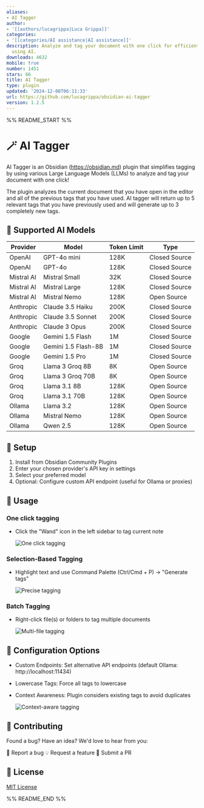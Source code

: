 ```yaml
---
aliases:
- AI Tagger
author:
- '[[authors/lucagrippa|Luca Grippa]]'
categories:
- '[[categories/AI assistance|AI assistance]]'
description: Analyze and tag your document with one click for efficient note organization
  using AI.
downloads: 4632
mobile: true
number: 1451
stars: 66
title: AI Tagger
type: plugin
updated: '2024-12-08T06:11:33'
url: https://github.com/lucagrippa/obsidian-ai-tagger
version: 1.2.5
---
```


%% README_START %%

# 🪄 AI Tagger
AI Tagger is an Obsidian (https://obsidian.md) plugin that simplifies tagging by using various Large Language Models (LLMs) to analyze and tag your document with one click! 

The plugin analyzes the current document that you have open in the editor and all of the previous tags that you have used. AI tagger will return up to 5 relevant tags that you have previously used and will generate up to 3 completely new tags.

## 🤖 Supported AI Models

| Provider | Model | Token Limit | Type |
|----------|--------|-------------|------|
| OpenAI | GPT-4o mini | 128K | Closed Source |
| OpenAI | GPT-4o | 128K | Closed Source |
| Mistral AI | Mistral Small | 32K | Closed Source |
| Mistral AI | Mistral Large | 128K | Closed Source |
| Mistral AI | Mistral Nemo | 128K | Open Source |
| Anthropic | Claude 3.5 Haiku | 200K | Closed Source |
| Anthropic | Claude 3.5 Sonnet | 200K | Closed Source |
| Anthropic | Claude 3 Opus | 200K | Closed Source |
| Google | Gemini 1.5 Flash | 1M | Closed Source |
| Google | Gemini 1.5 Flash-8B | 1M | Closed Source |
| Google | Gemini 1.5 Pro | 1M | Closed Source |
| Groq | Llama 3 Groq 8B | 8K | Open Source |
| Groq | Llama 3 Groq 70B | 8K | Open Source |
| Groq | Llama 3.1 8B | 128K | Open Source |
| Groq | Llama 3.1 70B | 128K | Open Source |
| Ollama | Llama 3.2 | 128K | Open Source |
| Ollama | Mistral Nemo | 128K | Open Source |
| Ollama | Qwen 2.5 | 128K | Open Source |

## 🚀 Setup

1. Install from Obsidian Community Plugins
2. Enter your chosen provider's API key in settings
3. Select your preferred model
4. Optional: Configure custom API endpoint (useful for Ollama or proxies)

## 📝 Usage

### One click tagging

- Click the "Wand" icon in the left sidebar to tag current note

    ![One click tagging](https://raw.githubusercontent.com/lucagrippa/obsidian-ai-tagger/HEAD/images/one_click_tagging.gif)

### Selection-Based Tagging

- Highlight text and use Command Palette (Ctrl/Cmd + P) → "Generate tags"

    ![Precise tagging](https://raw.githubusercontent.com/lucagrippa/obsidian-ai-tagger/HEAD/images/precise_tagging.gif)

### Batch Tagging

- Right-click file(s) or folders to tag multiple documents

    ![Multi-file tagging](https://raw.githubusercontent.com/lucagrippa/obsidian-ai-tagger/HEAD/images/multi_file_tagging.gif)

## 🔧 Configuration Options

- Custom Endpoints: Set alternative API endpoints (default Ollama: http://localhost:11434)
- Lowercase Tags: Force all tags to lowercase
- Context Awareness: Plugin considers existing tags to avoid duplicates

    ![Context-aware tagging](https://raw.githubusercontent.com/lucagrippa/obsidian-ai-tagger/HEAD/images/context_aware_tagging.gif)

## 🤝 Contributing

Found a bug? Have an idea? We'd love to hear from you:

🐛 Report a bug
💡 Request a feature
🔧 Submit a PR

## 📜 License

[MIT License](LICENSE)


%% README_END %%